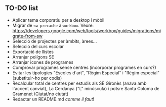 ## TO-DO list

- Aplicar tema corporatiu per a desktop i mòbil
- Migrar de `sw-precache` a `workbox`. Veure: https://developers.google.com/web/tools/workbox/guides/migrations/migrate-from-sw
- Selecció de projectes per àmbits, àrees...
- Selecció del curs escolar
- Exportació de llistes
- Arranjar polígons SE
- Arranjar icones de programes
- Comprovar programes sense centres (incorporar programes en curs?)
- Evitar les tipologies "Escoles d'art", "Règim Especial" i "Règim especial" (substituir-ho per codis)
- Recalcular total de centres per estudis als SE Gironès (anava amb l'accent canviat), La Cerdanya ("L" minúscula) i potsre Santa Coloma de Gramenet (Ciutat/no ciutat)
- Redactar un README.md _comme il faut_!
